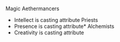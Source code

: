 

Magic
Aethermancers
* Intellect is casting attribute
Priests
* Presence is casting attribute*
Alchemists
* Creativity is casting attribute